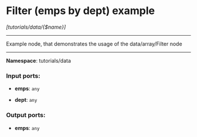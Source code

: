 # Filter (emps by dept) example

_[tutorials/data/{$name}]_

---

Example node, that demonstrates the usage of the data/array/Filter node

---

__Namespace__: tutorials/data

### Input ports:

* __emps__: ` any `


* __dept__: ` any `

### Output ports:

* __emps__: ` any `

